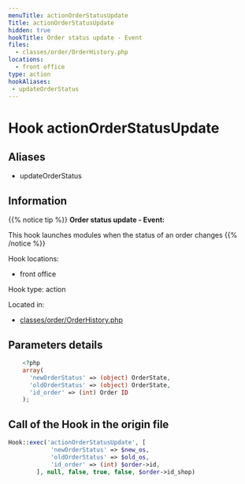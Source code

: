 ```yaml
---
menuTitle: actionOrderStatusUpdate
Title: actionOrderStatusUpdate
hidden: true
hookTitle: Order status update - Event
files:
  - classes/order/OrderHistory.php
locations:
  - front office
type: action
hookAliases:
 - updateOrderStatus
---
```


# Hook actionOrderStatusUpdate

## Aliases
 
 - updateOrderStatus



## Information

{{% notice tip %}}
**Order status update - Event:** 

This hook launches modules when the status of an order changes
{{% /notice %}}

Hook locations: 
  - front office

Hook type: action

Located in: 
  - [classes/order/OrderHistory.php](https://github.com/PrestaShop/PrestaShop/blob/8.0.x/classes/order/OrderHistory.php)

## Parameters details

```php
    <?php
    array(
      'newOrderStatus' => (object) OrderState,
      'oldOrderStatus' => (object) OrderState,
      'id_order' => (int) Order ID
    );
```

## Call of the Hook in the origin file

```php
Hook::exec('actionOrderStatusUpdate', [
            'newOrderStatus' => $new_os,
            'oldOrderStatus' => $old_os,
            'id_order' => (int) $order->id,
        ], null, false, true, false, $order->id_shop)
```